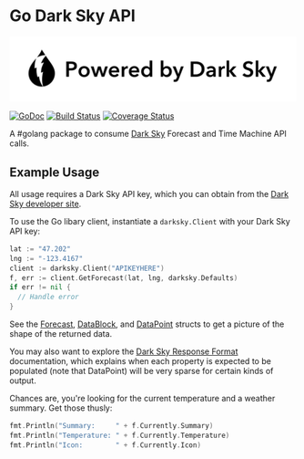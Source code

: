 Go Dark Sky API
================

[![Powered by Dark Sky](https://raw.githubusercontent.com/adlio/darksky/master/logos/poweredby-oneline.png)](https://darksky.net/poweredby/)

[![GoDoc](https://godoc.org/github.com/adlio/darksky?status.svg)](http://godoc.org/github.com/adlio/darksky)
[![Build Status](https://travis-ci.org/adlio/darksky.svg)](https://travis-ci.org/adlio/darksky)
[![Coverage Status](https://coveralls.io/repos/github/adlio/darksky/badge.svg?branch=master)](https://coveralls.io/github/adlio/darksky?branch=master)

A #golang package to consume [Dark Sky](https://darksky.net) Forecast and Time Machine API calls.

## Example Usage

All usage requires a Dark Sky API key, which you can obtain from the [Dark Sky developer site](https://darksky.net/dev/).

To use the Go libary client, instantiate a `darksky.Client` with your Dark Sky API key:

```Go
lat := "47.202"
lng := "-123.4167"
client := darksky.Client("APIKEYHERE")
f, err := client.GetForecast(lat, lng, darksky.Defaults)
if err != nil {
  // Handle error
}
```

See the [Forecast](https://github.com/adlio/darksky/blob/master/forecast.go),
[DataBlock](https://github.com/adlio/darksky/blob/master/data-block.go), and
[DataPoint](https://github.com/adlio/darksky/blob/master/data-point.go) structs to
get a picture of the shape of the returned data.

You may also want to explore the [Dark Sky Response Format](https://darksky.net/dev/docs/response)
documentation, which explains when each property is expected to be populated (note that DataPoint)
will be very sparse for certain kinds of output.

Chances are, you're looking for the current temperature and a weather summary. Get those thusly:

```Go
fmt.Println("Summary:     " + f.Currently.Summary)
fmt.Println("Temperature: " + f.Currently.Temperature)
fmt.Println("Icon:        " + f.Currently.Icon)
```
